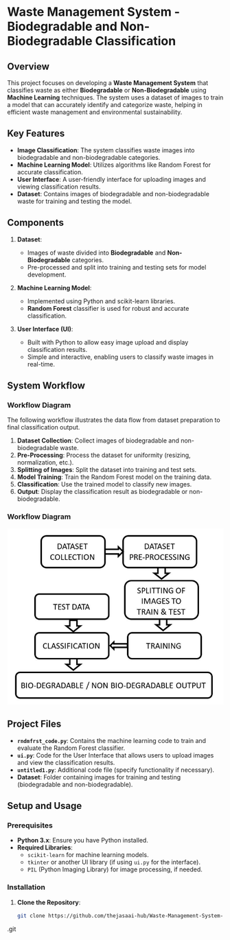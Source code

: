 # Waste Management System - Biodegradable and Non-Biodegradable Classification

## Overview
This project focuses on developing a **Waste Management System** that classifies waste as either **Biodegradable** or **Non-Biodegradable** using **Machine Learning** techniques. The system uses a dataset of images to train a model that can accurately identify and categorize waste, helping in efficient waste management and environmental sustainability.

## Key Features
- **Image Classification**: The system classifies waste images into biodegradable and non-biodegradable categories.
- **Machine Learning Model**: Utilizes algorithms like Random Forest for accurate classification.
- **User Interface**: A user-friendly interface for uploading images and viewing classification results.
- **Dataset**: Contains images of biodegradable and non-biodegradable waste for training and testing the model.

## Components
1. **Dataset**:
   - Images of waste divided into **Biodegradable** and **Non-Biodegradable** categories.
   - Pre-processed and split into training and testing sets for model development.

2. **Machine Learning Model**:
   - Implemented using Python and scikit-learn libraries.
   - **Random Forest** classifier is used for robust and accurate classification.

3. **User Interface (UI)**:
   - Built with Python to allow easy image upload and display classification results.
   - Simple and interactive, enabling users to classify waste images in real-time.

## System Workflow

### Workflow Diagram
The following workflow illustrates the data flow from dataset preparation to final classification output.

1. **Dataset Collection**: Collect images of biodegradable and non-biodegradable waste.
2. **Pre-Processing**: Process the dataset for uniformity (resizing, normalization, etc.).
3. **Splitting of Images**: Split the dataset into training and test sets.
4. **Model Training**: Train the Random Forest model on the training data.
5. **Classification**: Use the trained model to classify new images.
6. **Output**: Display the classification result as biodegradable or non-biodegradable.

### Workflow Diagram
![Workflow Diagram](software_block_diagram.jpg)

## Project Files
- **`rndmfrst_code.py`**: Contains the machine learning code to train and evaluate the Random Forest classifier.
- **`ui.py`**: Code for the User Interface that allows users to upload images and view the classification results.
- **`untitled1.py`**: Additional code file (specify functionality if necessary).
- **Dataset**: Folder containing images for training and testing (biodegradable and non-biodegradable).

## Setup and Usage

### Prerequisites
- **Python 3.x**: Ensure you have Python installed.
- **Required Libraries**:
  - `scikit-learn` for machine learning models.
  - `tkinter` or another UI library (if using `ui.py` for the interface).
  - `PIL` (Python Imaging Library) for image processing, if needed.

### Installation
1. **Clone the Repository**:
   ```bash
   git clone https://github.com/thejasaai-hub/Waste-Management-System---Biodegradable-and-Non-Biodegradable-Classification
.git
